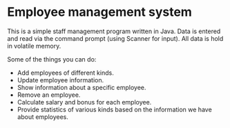 # Employee management system
This is a simple staff management program written in Java. Data is entered and read via the command prompt (using Scanner for input). All data is hold in volatile memory.

Some of the things you can do:

- Add employees of different kinds.
- Update employee information.
- Show information about a specific employee.
- Remove an employee.
- Calculate salary and bonus for each employee.
- Provide statistics of various kinds based on the information we have about employees. 

